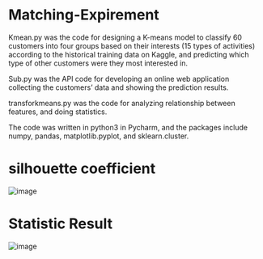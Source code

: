 # Matching-Expirement
Kmean.py was the code for designing a K-means model to classify 60 customers into four groups based on their interests (15 types of activities) according to the historical training data on Kaggle, and predicting which type of other customers were they most interested in.

Sub.py was the API code for developing an online web application collecting the customers’ data and showing the prediction results.

transforkmeans.py was the code for analyzing relationship between features, and doing statistics.

The code was written in python3 in Pycharm, and the packages include numpy, pandas, matplotlib.pyplot, and sklearn.cluster.

# silhouette coefficient
![image](https://user-images.githubusercontent.com/17690433/41451406-becdf34a-703a-11e8-92f1-d634204ba46c.png)

# Statistic Result
![image](https://user-images.githubusercontent.com/17690433/41451445-f080e67c-703a-11e8-8a29-2d58b4f019da.png)
